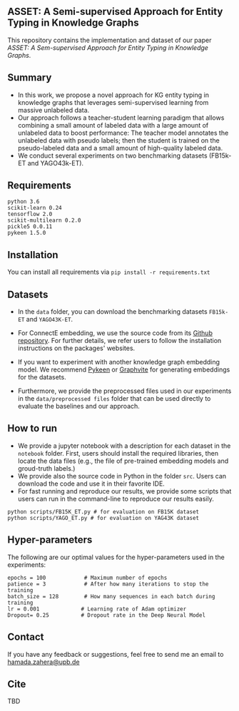 ## ASSET: A Semi-supervised Approach for Entity Typing in Knowledge Graphs
This repository contains the implementation and dataset of our paper *ASSET: A Sem-supervised Approach for Entity Typing in Knowledge Graphs*. 

## Summary
- In this work, we propose a novel approach for KG entity typing in knowledge graphs that leverages semi-supervised learning from massive unlabeled data.
- Our approach follows a teacher-student learning paradigm that allows combining a small amount of labeled data with a large amount of unlabeled data to boost performance: The teacher model annotates the unlabeled data with pseudo labels; then the student is trained on the pseudo-labeled data and a small amount of high-quality labeled data. 
- We conduct several experiments on two benchmarking datasets (FB15k-ET and YAGO43k-ET). 

## Requirements
```
python 3.6
scikit-learn 0.24
tensorflow 2.0
scikit-multilearn 0.2.0 
pickle5 0.0.11
pykeen 1.5.0 
```
## Installation
You can install all requirements via ```pip install -r requirements.txt```

## Datasets

* In the `data` folder, you can download the benchmarking datasets `FB15k-ET` and `YAGO43K-ET`. 

* For ConnectE embedding, we use the source code from its [Github repository](https://github.com/Adam1679/ConnectE). For further details, we refer users to follow the installation instructions on the packages' websites. 

* If you want to experiment with another knowledge graph embedding model. We recommend [Pykeen](https://pykeen.github.io/) or [Graphvite](https://graphvite.io/) for generating embeddings for the datasets. 

* Furthermore, we provide the preprocessed files used in our experiments in the ```data/preprocessed files``` folder that can be used directly to evaluate the baselines and our approach.

## How to run
- We provide a jupyter notebook with a description for each dataset in the ```notebook``` folder. First, users should install the required libraries,  then locate the data files (e.g., the file of pre-trained embedding models and groud-truth labels.)
- We provide also the source code in Python in the folder ```src```. Users can download the code and use it in their favorite IDE.
- For fast running and reproduce our results, we provide some scripts that users can run in the command-line to reproduce our results easily.
```
python scripts/FB15K_ET.py # for evaluation on FB15K dataset
python scripts/YAGO_ET.py # for evaluation on YAG43K dataset
```
## Hyper-parameters
The following are our optimal values for the hyper-parameters used in the experiments: 

```
epochs = 100            # Maximum number of epochs
patience = 3            # After how many iterations to stop the training
batch_size = 128        # How many sequences in each batch during training
lr = 0.001             # Learning rate of Adam optimizer
Dropout= 0.25          # Dropout rate in the Deep Neural Model 
```

## Contact
If you have any feedback or suggestions, feel free to send me an email to hamada.zahera@upb.de 

## Cite
TBD
